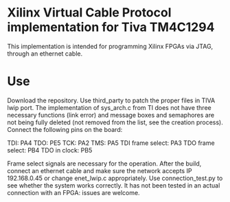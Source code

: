 # Xilinx Virtual Cable Protocol implementation for Tiva TM4C1294

This implementation is intended for programming Xilinx FPGAs via JTAG, through an ethernet cable.

# Use

Download the repository. Use third_party to patch the proper files in TIVA lwip port. The implementation of sys_arch.c from TI does not have three necessary functions (link error) and message boxes and semaphores are not being fully deleted (not removed from the list, see the creation process). Connect the following pins on the board:


TDI: PA4
TDO: PE5
TCK: PA2
TMS: PA5
TDI frame select: PA3 
TDO frame select: PB4
TDO in clock: PB5

Frame select signals are necessary for the operation. After the build, connect an ethernet cable and make sure the network accepts IP 192.168.0.45 or change enet_lwip.c appropriately. Use connection_test.py to see whether the system works correctly. It has not been tested in an actual connection with an FPGA: issues are welcome.
